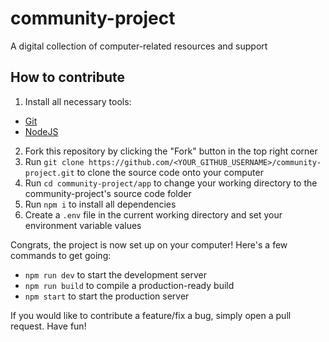 # community-project
A digital collection of computer-related resources and support

## How to contribute
1. Install all necessary tools:
  - [Git](https://git-scm.com/)
  - [NodeJS](https://nodejs.org/en/)
2. Fork this repository by clicking the "Fork" button in the top right corner
2. Run `git clone https://github.com/<YOUR_GITHUB_USERNAME>/community-project.git` to clone the source code onto your computer
3. Run `cd community-project/app` to change your working directory to the community-project's source code folder
4. Run `npm i` to install all dependencies
5. Create a `.env` file in the current working directory and set your environment variable values

Congrats, the project is now set up on your computer! Here's a few commands to get going:
 - `npm run dev` to start the development server
 - `npm run build` to compile a production-ready build
 - `npm start` to start the production server

If you would like to contribute a feature/fix a bug, simply open a pull request.
Have fun!
